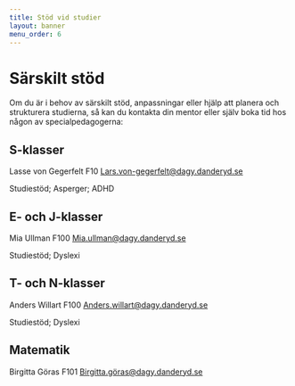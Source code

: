 ```yaml
---
title: Stöd vid studier
layout: banner
menu_order: 6
---
```

# Särskilt stöd
Om du är i behov av särskilt stöd, anpassningar eller hjälp att planera och strukturera studierna, så kan du kontakta din mentor eller själv boka tid hos någon av specialpedagogerna:

## S-klasser 
Lasse von Gegerfelt   F10
[Lars.von-gegerfelt@dagy.danderyd.se](mailto:Lars.von-gegerfelt@dagy.danderyd.se)

Studiestöd; Asperger; ADHD

## E- och J-klasser
Mia Ullman            F100
[Mia.ullman@dagy.danderyd.se](mailto:Mia.ullman@dagy.danderyd.se)                                                      

Studiestöd; Dyslexi 

## T- och N-klasser
Anders Willart        F100
[Anders.willart@dagy.danderyd.se](mailto:Anders.willart@dagy.danderyd.se)

Studiestöd; Dyslexi

## Matematik
Birgitta Göras        F101
[Birgitta.göras@dagy.danderyd.se](mailto:Birgitta.göras@dagy.danderyd.se)

